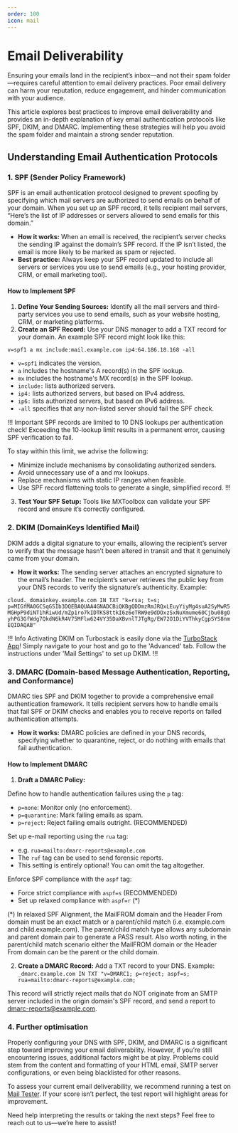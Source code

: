 ```yaml
---
order: 100
icon: mail
---
```

# Email Deliverability
Ensuring your emails land in the recipient’s inbox—and not their spam folder—requires careful attention to email delivery practices. Poor email delivery can harm your reputation, reduce engagement, and hinder communication with your audience.

This article explores best practices to improve email deliverability and provides an in-depth explanation of key email authentication protocols like SPF, DKIM, and DMARC. Implementing these strategies will help you avoid the spam folder and maintain a strong sender reputation.

## Understanding Email Authentication Protocols

### 1. SPF (Sender Policy Framework)
SPF is an email authentication protocol designed to prevent spoofing by specifying which mail servers are authorized to send emails on behalf of your domain. When you set up an SPF record, it tells recipient mail servers, “Here’s the list of IP addresses or servers allowed to send emails for this domain.”

- **How it works:** When an email is received, the recipient’s server checks the sending IP against the domain’s SPF record. If the IP isn’t listed, the email is more likely to be marked as spam or rejected.
- **Best practice:** Always keep your SPF record updated to include all servers or services you use to send emails (e.g., your hosting provider, CRM, or email marketing tool).

#### How to Implement SPF
1. **Define Your Sending Sources:** Identify all the mail servers and third-party services you use to send emails, such as your website hosting, CRM, or marketing platforms.
2. **Create an SPF Record:** Use your DNS manager to add a TXT record for your domain. An example SPF record might look like this:

`v=spf1 a mx include:mail.example.com ip4:64.186.18.168 -all`

- `v=spf1` indicates the version.
- `a` includes the hostname's A record(s) in the SPF lookup.
- `mx` includes the hostname's MX record(s) in the SPF lookup.
- `include:` lists authorized servers.
- `ip4:` lists authorized servers, but based on IPv4 address.
- `ip6:` lists authorized servers, but based on IPv6 address.
- `-all` specifies that any non-listed server should fail the SPF check.

!!! Important
SPF records are limited to 10 DNS lookups per authentication check! Exceeding the 10-lookup limit results in a permanent error, causing SPF verification to fail.

To stay within this limit, we advise the following:

- Minimize include mechanisms by consolidating authorized senders.
- Avoid unnecessary use of a and mx lookups.
- Replace mechanisms with static IP ranges when feasible.
- Use SPF record flattening tools to generate a single, simplified record.
!!!

3. **Test Your SPF Setup:** Tools like MXToolbox can validate your SPF record and ensure it’s correctly configured.

### 2. DKIM (DomainKeys Identified Mail)
DKIM adds a digital signature to your emails, allowing the recipient’s server to verify that the message hasn’t been altered in transit and that it genuinely came from your domain.

- **How it works:** The sending server attaches an encrypted signature to the email’s header. The recipient’s server retrieves the public key from your DNS records to verify the signature’s authenticity. Example:

`cloud._domainkey.example.com IN TXT "k=rsa; t=s; p=MIGfMA0GCSqGSIb3DQEBAQUAA4GNADCBiQKBgQDDmzRmJRQxLEuyYiyMg4suA2SyMwR5MGHpP9diNT1hRiwUd/mZp1ro7kIDTKS8ttkI6z6eTRW9e9dDOxzSxNuXmume60Cjbu08gOyhPG3GfWdg7QkdN6kR4V75MFlw624VY35DaXBvnlTJTgRg/EW72O1DiYVThkyCgpSYS8nmEQIDAQAB"`

!!! Info
Activating DKIM on Turbostack is easily done via the [TurboStack App](https://my.turbostack.app "TurboStack App")! Simply navigate to your host and go to the 'Advanced' tab. Follow the instructions under 'Mail Settings' to set up DKIM.
!!!

### 3. DMARC (Domain-based Message Authentication, Reporting, and Conformance)
DMARC ties SPF and DKIM together to provide a comprehensive email authentication framework. It tells recipient servers how to handle emails that fail SPF or DKIM checks and enables you to receive reports on failed authentication attempts.

- **How it works:** DMARC policies are defined in your DNS records, specifying whether to quarantine, reject, or do nothing with emails that fail authentication.

#### How to Implement DMARC
1. **Draft a DMARC Policy:** 

Define how to handle authentication failures using the `p` tag:
- `p=none`: Monitor only (no enforcement).
- `p=quarantine`: Mark failing emails as spam.
- `p=reject`: Reject failing emails outright. (RECOMMENDED)

Set up e-mail reporting using the `rua` tag: 
- e.g. `rua=mailto:dmarc-reports@example.com`
- The `ruf` tag can be used to send forensic reports.
- This setting is entirely optional! You can omit the tag altogether.

Enforce SPF compliance with the `aspf` tag:
- Force strict compliance with `aspf=s` (RECOMMENDED)
- Set up relaxed compliance with `aspf=r` (*)

(*) In relaxed SPF Alignment, the MailFROM domain and the Header From domain must be an exact match or a parent/child match (i.e. example.com and child.example.com). The parent/child match type allows any subdomain and parent domain pair to generate a PASS result. Also worth noting, in the parent/child match scenario either the MailFROM domain or the Header From domain can be the parent or the child domain.

2. **Create a DMARC Record:** Add a TXT record to your DNS. Example:
`_dmarc.example.com IN TXT "v=DMARC1; p=reject; aspf=s; rua=mailto:dmarc-reports@example.com;`

This record will strictly reject mails that do NOT originate from an SMTP server included in the origin domain's SPF record, and send a report to dmarc-reports@example.com.

### 4. Further optimisation
Properly configuring your DNS with SPF, DKIM, and DMARC is a significant step toward improving your email deliverability. However, if you’re still encountering issues, additional factors might be at play. Problems could stem from the content and formatting of your HTML email, SMTP server configurations, or even being blacklisted for other reasons.

To assess your current email deliverability, we recommend running a test on [Mail Tester](https://mail-tester.com "Mail Tester"). If your score isn’t perfect, the test report will highlight areas for improvement.

Need help interpreting the results or taking the next steps? Feel free to reach out to us—we’re here to assist!